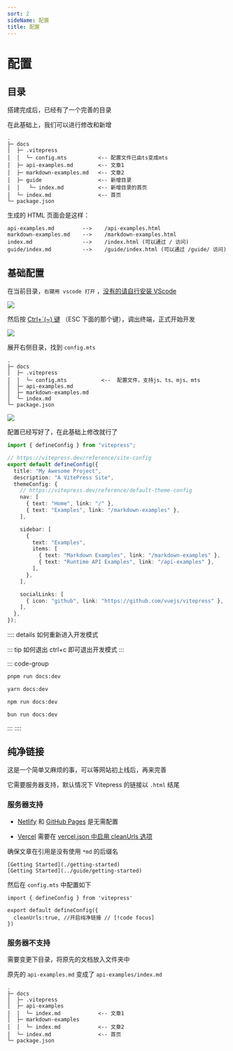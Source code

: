 ```yaml
---
sort: 2
sideName: 配置
title: 配置
---
```


# 配置

## 目录

搭建完成后，已经有了一个完善的目录

在此基础上，我们可以进行修改和新增

```
.
├─ docs
│  ├─ .vitepress
│  │  └─ config.mts          <-- 配置文件已由ts变成mts
│  ├─ api-examples.md        <-- 文章1
│  ├─ markdown-examples.md   <-- 文章2
│  ├─ guide                  <-- 新增目录
│  │   └─ index.md           <-- 新增目录的首页
│  └─ index.md               <-- 首页
└─ package.json
```

生成的 HTML 页面会是这样：

```
api-examples.md         -->    /api-examples.html
markdown-examples.md    -->    /markdown-examples.html
index.md                -->    /index.html (可以通过 / 访问)
guide/index.md          -->    /guide/index.html (可以通过 /guide/ 访问)
```

## 基础配置

在当前目录，`右键用 vscode 打开` ，[没有的请自行安装 VScode](https://yiov.top/website/VSCode.html)

![](/vscode/vscode-01.png)

然后按 [Ctrl+\`(~) 键](#基础配置) （ESC 下面的那个键），调出终端，正式开始开发

![](/vscode/vscode-02.png)

展开右侧目录，找到 `config.mts`

```md{4}
.
├─ docs
│  ├─ .vitepress
│  │  └─ config.mts           <--  配置文件，支持js、ts、mjs、mts
│  ├─ api-examples.md
│  ├─ markdown-examples.md
│  └─ index.md
└─ package.json
```

![](/vscode/vscode-03.png)

配置已经写好了，在此基础上修改就行了

```ts
import { defineConfig } from "vitepress";

// https://vitepress.dev/reference/site-config
export default defineConfig({
  title: "My Awesome Project",
  description: "A VitePress Site",
  themeConfig: {
    // https://vitepress.dev/reference/default-theme-config
    nav: [
      { text: "Home", link: "/" },
      { text: "Examples", link: "/markdown-examples" },
    ],

    sidebar: [
      {
        text: "Examples",
        items: [
          { text: "Markdown Examples", link: "/markdown-examples" },
          { text: "Runtime API Examples", link: "/api-examples" },
        ],
      },
    ],

    socialLinks: [
      { icon: "github", link: "https://github.com/vuejs/vitepress" },
    ],
  },
});
```

:::: details 如何重新进入开发模式

::: tip 如何退出
ctrl+c 即可退出开发模式
:::

::: code-group

```sh [pnpm]
pnpm run docs:dev
```

```sh [yarn]
yarn docs:dev
```

```sh [npm]
npm run docs:dev
```

```sh [bun]
bun run docs:dev
```

:::
::::

## 纯净链接

这是一个简单又麻烦的事，可以等网站初上线后，再来完善

它需要服务器支持，默认情况下 Vitepress 的链接以 `.html` 结尾

### 服务器支持

- [Netlify](https://docs.netlify.com/get-started/) 和 [GitHub Pages](https://pages.github.com/) 是无需配置

- [Vercel](https://vercel.com/docs/concepts/get-started) 需要在 [vercel.json 中启用 cleanUrls 选项](https://vercel.com/docs/projects/project-configuration#cleanurls)

确保文章在引用是没有使用 `*md` 的后缀名

```
[Getting Started](./getting-started)
[Getting Started](../guide/getting-started)
```

然后在 `config.mts` 中配置如下

```ts{4}
import { defineConfig } from 'vitepress'

export default defineConfig({
  cleanUrls:true, //开启纯净链接 // [!code focus]
})
```

### 服务器不支持

需要变更下目录，将原先的文档放入文件夹中

原先的 `api-examples.md` 变成了 `api-examples/index.md`

```md{5,7}
.
├─ docs
│  ├─ .vitepress
│  ├─ api-examples
│  │  └─ index.md            <-- 文章1
│  ├─ markdown-examples
│  │  └─ index.md            <-- 文章2
│  └─ index.md               <-- 首页
└─ package.json
```
